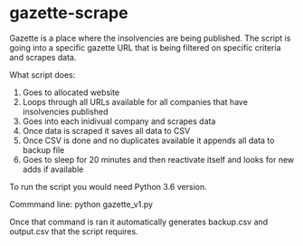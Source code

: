 # gazette-scrape


Gazette is a place where the insolvencies are being published. The script is going into a specific gazette URL that is being filtered on specific criteria and scrapes data.

What script does:
1. Goes to allocated website
2. Loops through all URLs available for all companies that have insolvencies published
3. Goes into each inidivual company and scrapes data
4. Once data is scraped it saves all data to CSV
5. Once CSV is done and no duplicates available it appends all data to backup file
6. Goes to sleep for 20 minutes and then reactivate itself and looks for new adds if available

To run the script you would need Python 3.6 version.

Commmand line:
python gazette_v1.py

Once that command is ran it automatically generates backup.csv and output.csv that the script requires.
